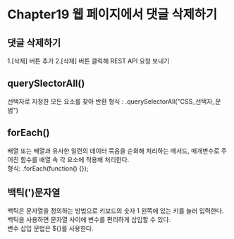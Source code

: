 # Chapter19 웹 페이지에서 댓글 삭제하기

## 댓글 삭제하기
1.[삭제] 버튼 추가
2.[삭제] 버튼 클릭해 REST API 요청 보내기

## querySlectorAll()
선택자로 지정한 모든 요소를 찾아 반환
형식 : .querySelectorAll("CSS_선택자_문법")

## forEach()
배열 또는 배열과 유사한 일련의 데이터 묶음을 순회해 처리하는 메서드, 매개변수로 주어진 함수를 배열 속 각 요소에 적용해 처리한다.  
형식: .forEach(function() {});  

## 백틱(')문자열
백틱은 문자열을 정의하는 방법으로 키보드의 숫자 1 왼쪽에 있는 키를 눌러 입력한다.  
백틱을 사용하면 문자열 사이에 변수를 편리하게 삽입할 수 있다.  
변수 삽입 문법은 ${}를 사용한다.  

